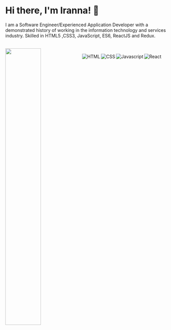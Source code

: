 # Hi there, I'm Iranna! 👋

I am a Software Engineer/Experienced Application Developer with a demonstrated history of working in the information technology and services industry. Skilled in HTML5 ,CSS3, JavaScript, ES6, ReactJS and Redux.


<!-- <img align="left" width="47%" src="https://github-readme-stats.vercel.app/api?username=iranna22&show_icons=true&theme=radical" /> -->
<br>
<img align="left" width="47%" src="https://github-readme-stats.vercel.app/api/top-langs/?username=iranna22&layout=compact" />




<!-- <img align="left" alt="Java" src="https://img.shields.io/badge/Java-ED8B00?style=for-the-badge&logo=java&logoColor=white"/> -->

<!-- <img align="left" alt="CSS" src="https://img.shields.io/badge/Spring-6DB33F?style=for-the-badge&logo=spring&logoColor=white"/>

<img align="left" alt="CSS" src="https://img.shields.io/badge/Spring%20Boot-6DB33F.svg?style=for-the-badge&logo=Spring-Boot&logoColor=white"/> -->
<br>
<div style="display:block;">
<img align="left" alt="HTML" src="https://img.shields.io/badge/HTML5-E34F26?style=for-the-badge&logo=html5&logoColor=white"/>

<img align="left" alt="CSS" src="https://img.shields.io/badge/CSS3-1572B6?style=for-the-badge&logo=css3&logoColor=white"/>

<img align="left" alt="Javascript" src="https://img.shields.io/badge/JavaScript-F7DF1E?style=for-the-badge&logo=javascript&logoColor=black"/>

<img align="left" alt="React" src="https://img.shields.io/badge/React-20232A?style=for-the-badge&logo=react&logoColor=61DAFB"/>
</div>



